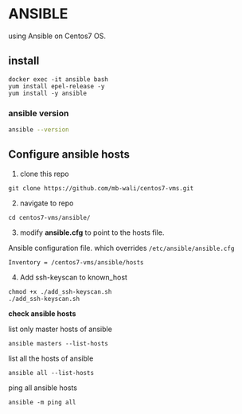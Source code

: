 
# ANSIBLE
using Ansible on Centos7 OS.

## install

```shell
docker exec -it ansible bash
yum install epel-release -y
yum install -y ansible
```

### ansible version
```bash
ansible --version
```

## Configure ansible hosts

1. clone this repo

```git
git clone https://github.com/mb-wali/centos7-vms.git
```

2. navigate to repo

```shell
cd centos7-vms/ansible/
```

3. modify **ansible.cfg** to point to the hosts file.

Ansible configuration file.
which overrides `/etc/ansible/ansible.cfg`

```
Inventory = /centos7-vms/ansible/hosts
```

4. Add ssh-keyscan to known_host
```shell
chmod +x ./add_ssh-keyscan.sh
./add_ssh-keyscan.sh
```

**check ansible hosts**

list only master hosts of ansible
```shell
ansible masters --list-hosts
```

list all the hosts of ansible
```shell
ansible all --list-hosts
```

ping all ansible hosts
```shell
ansible -m ping all
```
